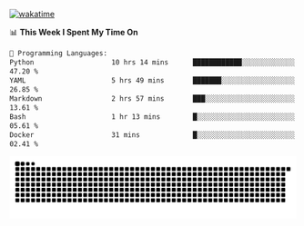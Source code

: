 [![wakatime](https://wakatime.com/badge/user/384f91c6-4eee-411f-8f3b-1b691f58a544.svg)](https://wakatime.com/@384f91c6-4eee-411f-8f3b-1b691f58a544)

<!--START_SECTION:waka-->
📊 **This Week I Spent My Time On** 

```text
💬 Programming Languages: 
Python                   10 hrs 14 mins      ████████████░░░░░░░░░░░░░   47.20 % 
YAML                     5 hrs 49 mins       ███████░░░░░░░░░░░░░░░░░░   26.85 % 
Markdown                 2 hrs 57 mins       ███░░░░░░░░░░░░░░░░░░░░░░   13.61 % 
Bash                     1 hr 13 mins        █░░░░░░░░░░░░░░░░░░░░░░░░   05.61 % 
Docker                   31 mins             █░░░░░░░░░░░░░░░░░░░░░░░░   02.41 % 
```


<!--END_SECTION:waka-->

<picture>
  <source media="(prefers-color-scheme: dark)" srcset="https://raw.githubusercontent.com/fuwx295/fuwx295/output/github-contribution-grid-snake-dark.svg">
  <source media="(prefers-color-scheme: light)" srcset="https://raw.githubusercontent.com/fuwx295/fuwx295/output/github-contribution-grid-snake.svg">
  <img alt="github contribution grid snake animation" src="https://raw.githubusercontent.com/fuwx295/fuwx295/output/github-contribution-grid-snake.svg">
</picture>
